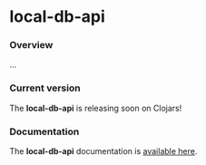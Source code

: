 
# local-db-api

### Overview
...

### Current version
The <strong>local-db-api</strong> is releasing soon on Clojars!

### Documentation
The <strong>local-db-api</strong> documentation is [available here](documentation/COVER.md).
